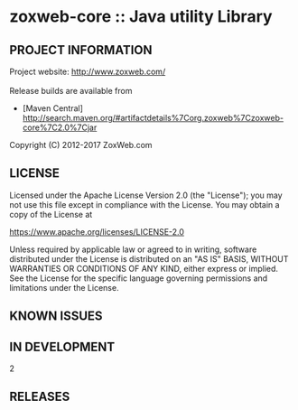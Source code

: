 
 zoxweb-core :: Java utility Library
==========================================================================

## PROJECT INFORMATION

Project website: http://www.zoxweb.com/ <br />
<br />
Release builds are available from 
   *  [Maven Central] http://search.maven.org/#artifactdetails%7Corg.zoxweb%7Czoxweb-core%7C2.0%7Cjar

   
 
Copyright (C) 2012-2017 ZoxWeb.com

## LICENSE
 
 Licensed under the Apache License Version 2.0 (the "License");
 you may not use this file except in compliance with the License.
 You may obtain a copy of the License at

 https://www.apache.org/licenses/LICENSE-2.0
  
 Unless required by applicable law or agreed to in writing, software
 distributed under the License is distributed on an "AS IS" BASIS,
 WITHOUT WARRANTIES OR CONDITIONS OF ANY KIND, either express or implied.
 See the License for the specific language governing permissions and
 limitations under the License.


## KNOWN ISSUES




## IN DEVELOPMENT

2

## RELEASES


